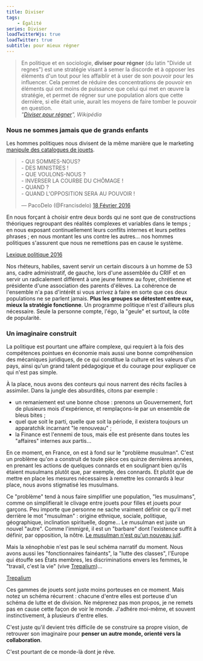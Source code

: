 ```yaml
---
title: Diviser
tags:
    - Égalité
series: Diviser
loadTwitterWjs: true
loadTwitter: true
subtitle: pour mieux régner
---
```


> En politique et en sociologie, **diviser pour régner** (du latin
> "<span lang="latin">Divide ut regnes</span>") est une stratégie visant à semer
> la discorde et à opposer les éléments d'un tout pour les affaiblir et à user
> de son pouvoir pour les influencer. Cela permet de réduire des concentrations
> de pouvoir en éléments qui ont moins de puissance que celui qui met en œuvre
> la stratégie, et permet de régner sur une population alors que cette dernière,
> si elle était unie, aurait les moyens de faire tomber le pouvoir en
> question.  
> <cite>"[Diviser pour régner](https://fr.wikipedia.org/wiki/Diviser_pour_r%C3%A9gner)",
> Wikipédia</cite>

<!-- more -->

### Nous ne sommes jamais que de grands enfants

Les hommes politiques nous divisent de la même manière que le marketing
[manipule des catalogues de jouets](/2016/02/division-sur-catalogue/ 'Division sur catalogue').

<blockquote class="twitter-tweet" data-lang="fr"><p lang="fr" dir="ltr">- QUI SOMMES-NOUS?<br>- DES MINISTRES !<br>- QUE VOULONS-NOUS ?<br>- INVERSER LA COURBE DU CHÔMAGE !<br>- QUAND ?<br>- QUAND L&#39;OPPOSITION SERA AU POUVOIR !</p>&mdash; PacoDelo (@Francisdelo) <a href="https://twitter.com/Francisdelo/status/700281351975649280">18 Février 2016</a></blockquote>

En nous forçant à choisir entre deux bords qui ne sont que de constructions
théoriques regroupant des réalités complexes et variables dans le temps ; en
nous exposant continuellement leurs conflits internes et leurs petites phrases ;
en nous montant les uns contre les autres… nos hommes politiques s'assurent que
nous ne remettions pas en cause le système.

<a class="twitter-timeline" href="https://twitter.com/borisschapira/timelines/701154483708043264" data-widget-id="701163341859962880">Lexique
politique 2016</a>

Nos rhéteurs, habiles, savent servir un certain discours à un homme de 53 ans,
cadre administratif, de gauche, lors d'une assemblée du CRIF et en servir un
radicalement différent à une jeune femme au foyer, chrétienne et présidente
d'une association des parents d'élèves. La cohérence de l'ensemble n'a pas
d'intérêt si vous arrivez à faire en sorte que ces deux populations ne se
parlent jamais. **Plus les groupes se détestent entre eux, mieux la stratégie
fonctionne**. Un programme politique n'est d'ailleurs plus nécessaire. Seule la
personne compte, l'égo, la "geule" et surtout, la côte de popularité.

### Un imaginaire construit

La politique est pourtant une affaire complexe, qui requiert à la fois des
compétences pointues en économie mais aussi une bonne compréhension des
mécaniques juridiques, de ce qui constitue la culture et les valeurs d'un pays,
ainsi qu'un grand talent pédagogique et du courage pour expliquer ce qui n'est
pas simple.

À la place, nous avons des conteurs qui nous narrent des récits faciles à
assimiler. Dans la jungle des absurdités, citons par exemple :

-   un remaniement est une bonne chose : prenons un Gouvernement, fort de
    plusieurs mois d'expérience, et remplaçons-le par un ensemble de bleus bites
    ;
-   quel que soit le parti, quelle que soit la période, il existera toujours un
    apparatchik incarnant "le renouveau" ;
-   la Finance est l'ennemi de tous, mais elle est présente dans toutes les
    "affaires" internes aux partis…

En ce moment, en France, on est à fond sur le "problème musulman". C'est un
problème qu'on a construit de toute pièce ces quinze dernières années, en
prenant les actions de quelques connards et en soulignant bien qu'ils étaient
musulmans plutôt que, par exemple, des connards. Et plutôt que de mettre en
place les mesures nécessaires à remettre les connards à leur place, nous avons
stigmatisé les musulmans.

Ce "problème" tend à nous faire simplifier une population, "les musulmans",
comme on simplifierait le clivage entre jouets pour filles et jouets pour
garçons. Peu importe que personne ne sache vraiment définir ce qu'il met
derrière le mot "musulman" : origine ethnique, sociale, politique, géographique,
inclination spirituelle, dogme… Le musulman est juste un nouvel "autre". Comme
l'immigré, il est un "barbare" dont l'existence suffit à définir, par
opposition, la nôtre.
[Le musulman n'est qu'un nouveau juif](/2016/02/citations/ 'Citations').

Mais la xénophobie n'est pas le seul schéma narratif du moment. Nous avons aussi
les "fonctionnaires fainéants", la "lutte des classes", l'Europe qui étouffe ses
États membres, les discriminations envers les femmes, le "travail, c'est la vie"
(vive [Trepalium](http://www.arte.tv/magazine/trepalium/fr))…

<a class="twitter-timeline" href="https://twitter.com/borisschapira/timelines/701162053386506242" data-widget-id="701162915014057984">Trepalium</a>

Ces gammes de jouets sont juste moins porteuses en ce moment. Mais notez un
schéma récurrent : chacune d'entre elles est porteuse d'un schéma de lutte et de
division. Ne méprenez pas mon propos, je ne remets pas en cause cette façon de
voir le monde. J'adhére moi-même, et souvent instinctivement, à plusieurs
d'entre elles.

C'est juste qu'il devient très difficile de se construire sa propre vision, de
retrouver son imaginaire pour **penser un autre monde, orienté vers la
collaboration**.

C'est pourtant de ce monde-là dont je rêve.

